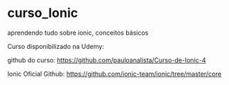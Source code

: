 # curso_Ionic
aprendendo tudo sobre ionic, conceitos básicos

Curso disponibilizado na Udemy:

github do curso: https://github.com/pauloanalista/Curso-de-Ionic-4

Ionic Oficial Github: https://github.com/ionic-team/ionic/tree/master/core
